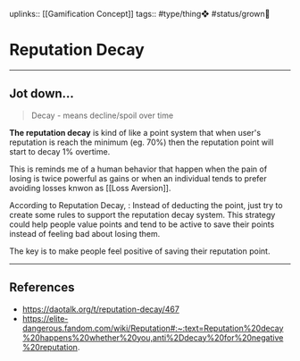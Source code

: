 uplinks:: [[Gamification Concept]]
tags:: #type/thing❖  #status/grown🌳 

# Reputation Decay
---
## Jot down...
> Decay - means decline/spoil over time

**The reputation decay** is kind of like a point system that when user's reputation is reach the minimum (eg. 70%) then the reputation point will start to decay 1% overtime. 

This is reminds me of a human behavior that happen when the pain of losing is twice powerful as gains or when an individual tends to prefer avoiding losses knwon as [[Loss Aversion]].

According to Reputation Decay,
: Instead of deducting the point, just try to create some rules to support the reputation decay system. This strategy could help people value points and tend to be active to save their points instead of feeling bad about losing them.

The key is to make people feel positive of saving their reputation point.

---
## References
- https://daotalk.org/t/reputation-decay/467
- https://elite-dangerous.fandom.com/wiki/Reputation#:~:text=Reputation%20decay%20happens%20whether%20you,anti%2Ddecay%20for%20negative%20reputation.
